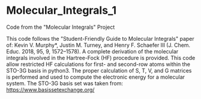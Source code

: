 # Molecular_Integrals_1
Code from the "Molecular Integrals" Project

This code follows the "Student-Friendly Guide to Molecular Integrals" paper of: Kevin V. Murphy*, Justin M. Turney, and Henry F. Schaefer III (J. Chem. Educ. 2018, 95, 9, 1572–1578). A complete derivation of the molecular integrals involved in the Hartree-Fock (HF) procedure is provided. 
This code allow restricted HF calculations for first- and second-row atoms within the STO-3G basis in python3. 
The proper calculation of S, T, V, and G matrices is performed and used to compute the electronic energy for a molecular system. 
The STO-3G basis set was taken from: https://www.basissetexchange.org/
